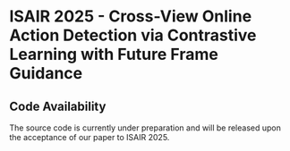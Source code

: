 # ISAIR 2025 - Cross-View Online Action Detection via Contrastive Learning with Future Frame Guidance

## Code Availability
The source code is currently under preparation and will be released upon the acceptance of our paper to ISAIR 2025.
